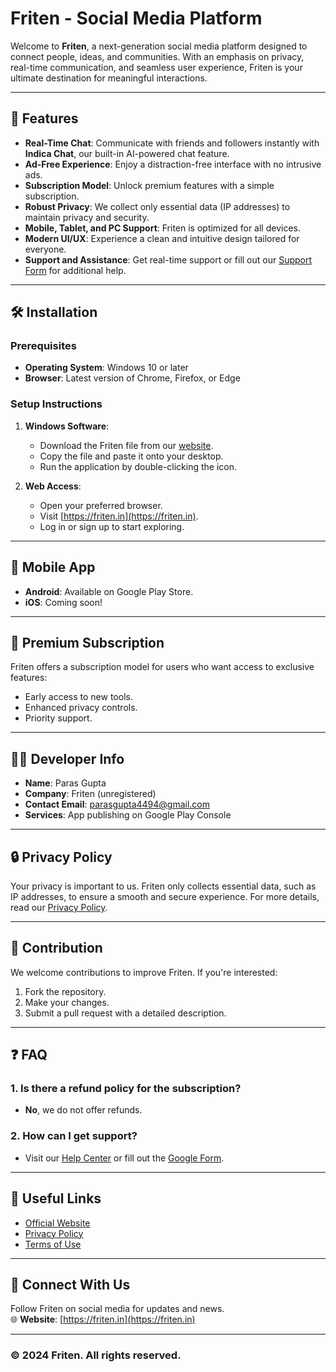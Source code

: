 # Friten - Social Media Platform

Welcome to **Friten**, a next-generation social media platform designed to connect people, ideas, and communities. With an emphasis on privacy, real-time communication, and seamless user experience, Friten is your ultimate destination for meaningful interactions.

---

## 🚀 Features

- **Real-Time Chat**: Communicate with friends and followers instantly with **Indica Chat**, our built-in AI-powered chat feature.
- **Ad-Free Experience**: Enjoy a distraction-free interface with no intrusive ads.
- **Subscription Model**: Unlock premium features with a simple subscription.
- **Robust Privacy**: We collect only essential data (IP addresses) to maintain privacy and security.
- **Mobile, Tablet, and PC Support**: Friten is optimized for all devices.
- **Modern UI/UX**: Experience a clean and intuitive design tailored for everyone.
- **Support and Assistance**: Get real-time support or fill out our [Support Form](https://friten.in/support) for additional help.

---

## 🛠️ Installation

### Prerequisites
- **Operating System**: Windows 10 or later
- **Browser**: Latest version of Chrome, Firefox, or Edge

### Setup Instructions
1. **Windows Software**:
   - Download the Friten file from our [website](https://official.friten.in/download/software-version).
   - Copy the file and paste it onto your desktop.
   - Run the application by double-clicking the icon.

2. **Web Access**:
   - Open your preferred browser.
   - Visit [https://friten.in](https://friten.in).
   - Log in or sign up to start exploring.

---

## 📱 Mobile App

- **Android**: Available on Google Play Store.
- **iOS**: Coming soon!

---

## 🌟 Premium Subscription

Friten offers a subscription model for users who want access to exclusive features:
- Early access to new tools.
- Enhanced privacy controls.
- Priority support.

---

## 🧑‍💻 Developer Info

- **Name**: Paras Gupta
- **Company**: Friten (unregistered)
- **Contact Email**: [parasgupta4494@gmail.com](mailto:parasgupta4494@gmail.com)
- **Services**: App publishing on Google Play Console

---

## 🔒 Privacy Policy

Your privacy is important to us. Friten only collects essential data, such as IP addresses, to ensure a smooth and secure experience. For more details, read our [Privacy Policy](https://friten.in/privacy-policy).

---

## 📝 Contribution

We welcome contributions to improve Friten. If you're interested:
1. Fork the repository.
2. Make your changes.
3. Submit a pull request with a detailed description.

---

## ❓ FAQ

### 1. Is there a refund policy for the subscription?
- **No**, we do not offer refunds.

### 2. How can I get support?
- Visit our [Help Center](https://friten.in/help-center) or fill out the [Google Form](https://friten.in/support).

---

## 🔗 Useful Links

- [Official Website](https://friten.in)
- [Privacy Policy](https://friten.in/privacy_policy)
- [Terms of Use](https://friten.in/terms_of_use)

---

## 🤝 Connect With Us

Follow Friten on social media for updates and news.  
🌐 **Website**: [https://friten.in](https://friten.in)

---

### © 2024 Friten. All rights reserved.
